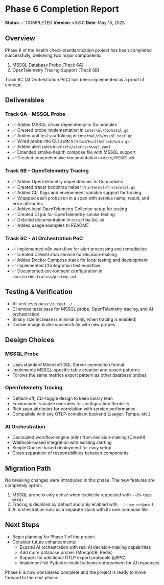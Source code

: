 # Phase 6 Completion Report

**Status**: ✅ COMPLETED
**Version**: v0.6.0
**Date**: May 15, 2025

## Overview

Phase 6 of the health check standardization project has been completed successfully, delivering two major components:

1. MSSQL Database Probe (Track 6A)
2. OpenTelemetry Tracing Support (Track 6B)

Track 6C (AI Orchestration PoC) has been implemented as a proof of concept.

## Deliverables

### Track 6A - MSSQL Probe

- ✅ Added MSSQL driver dependency to Go modules
- ✅ Created probe implementation in `internal/db/mssql.go`
- ✅ Added unit test scaffolding in `internal/db/mssql_test.go`
- ✅ Wired probe into CLI switch in `cmd/healthcheck/main.go`
- ✅ Added alert rules in `charts/alerts/mssql.yaml`
- ✅ Extended smoke-health compose file with MSSQL support
- ✅ Created comprehensive documentation in `docs/PROBES.md`

### Track 6B - OpenTelemetry Tracing

- ✅ Added OpenTelemetry dependencies to Go modules
- ✅ Created tracer bootstrap helper in `internal/trace/otel.go`
- ✅ Added CLI flags and environment variable support for tracing
- ✅ Wrapped each probe run in a span with service name, result, and error attributes
- ✅ Added local OpenTelemetry Collector setup for testing
- ✅ Created CI job for OpenTelemetry smoke testing
- ✅ Detailed documentation in `docs/TRACING.md`
- ✅ Added usage examples to README

### Track 6C - AI Orchestration PoC

- ✅ Implemented n8n workflow for alert processing and remediation
- ✅ Created CrewAI stub service for decision-making
- ✅ Added Docker Compose stack for local testing and development
- ✅ Implemented CI integration test workflow
- ✅ Documented environment configuration in `docs/orchestration/prereqs.md`

## Testing & Verification

- All unit tests pass: `go test ./...`
- CI smoke tests pass for MSSQL probe, OpenTelemetry tracing, and AI orchestration
- Binary size increase is minimal (only when tracing is enabled)
- Docker image builds successfully with new probes

## Design Choices

### MSSQL Probe
- Uses standard Microsoft SQL Server connection format
- Implements MSSQL-specific table creation and upsert patterns
- Follows the same metrics export pattern as other database probes

### OpenTelemetry Tracing
- Default-off, CLI-toggle design to keep binary lean
- Environment variable overrides for configuration flexibility
- Rich span attributes for correlation with service performance
- Compatible with any OTLP-compliant backend (Jaeger, Tempo, etc.)

### AI Orchestration
- Decoupled workflow engine (n8n) from decision-making (CrewAI)
- Webhook-based integration with existing alerting
- Simple Docker-based deployment for easy setup
- Clean separation of responsibilities between components

## Migration Path

No breaking changes were introduced in this phase. The new features are completely opt-in:

1. MSSQL probe is only active when explicitly requested with `--db-type mssql`
2. Tracing is disabled by default and only enabled with `--trace-endpoint`
3. AI orchestration runs as a separate stack with its own compose file

## Next Steps

- Begin planning for Phase 7 of the project
- Consider future enhancements:
  - Expand AI orchestration with real AI decision-making capabilities
  - Add more database probes (MongoDB, Redis)
  - Support for additional OTLP export protocols (gRPC)
  - Implement full Pydantic model schema enforcement for AI responses

Phase 6 is now considered complete and the project is ready to move forward to the next phase.
